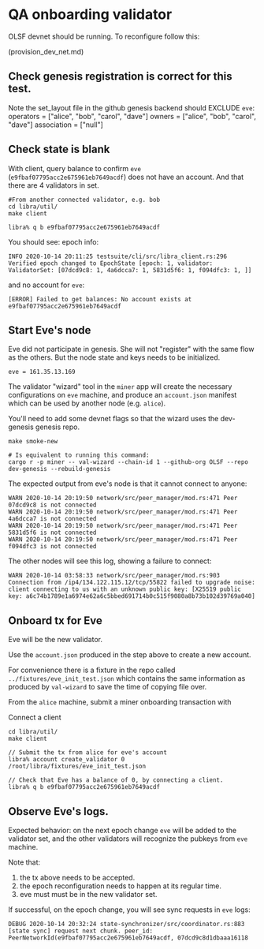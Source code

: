 # QA onboarding validator


OLSF devnet should be running. To reconfigure follow this: 

(provision_dev_net.md)

## Check genesis registration is correct for this test.


Note the set_layout file in the github genesis backend should EXCLUDE `eve`:
operators = ["alice", "bob", "carol", "dave"]
owners = ["alice", "bob", "carol", "dave"]
association = ["null"]

## Check state is blank

With client, query balance to confirm `eve` (`e9fbaf07795acc2e675961eb7649acdf`) does not have an account. And that there are 4 validators in set.

```
#From another connected validator, e.g. bob
cd libra/util/
make client

libra% q b e9fbaf07795acc2e675961eb7649acdf
```

You should see: epoch info:
```
INFO 2020-10-14 20:11:25 testsuite/cli/src/libra_client.rs:296 Verified epoch changed to EpochState [epoch: 1, validator: ValidatorSet: [07dcd9c8: 1, 4a6dcca7: 1, 5831d5f6: 1, f094dfc3: 1, ]]
```
and no account for `eve`:
```
[ERROR] Failed to get balances: No account exists at e9fbaf07795acc2e675961eb7649acdf
````

## Start Eve's node
Eve did not participate in genesis. She will not "register" with the same flow as the others. But the node state and keys needs to be initialized.
```
eve = 161.35.13.169
```

The validator "wizard" tool in the `miner` app will create the necessary configurations on `eve` machine, and produce an `account.json` manifest which can be used by another node (e.g. `alice`).

You'll need to add some devnet flags so that the wizard uses the dev-genesis genesis repo.

```
make smoke-new

# Is equivalent to running this command:
cargo r -p miner -- val-wizard --chain-id 1 --github-org OLSF --repo dev-genesis --rebuild-genesis
```

The expected output from eve's node is that it cannot connect to anyone:

```
WARN 2020-10-14 20:19:50 network/src/peer_manager/mod.rs:471 Peer 07dcd9c8 is not connected
WARN 2020-10-14 20:19:50 network/src/peer_manager/mod.rs:471 Peer 4a6dcca7 is not connected
WARN 2020-10-14 20:19:50 network/src/peer_manager/mod.rs:471 Peer 5831d5f6 is not connected
WARN 2020-10-14 20:19:50 network/src/peer_manager/mod.rs:471 Peer f094dfc3 is not connected
```

The other nodes will see this log, showing a failure to connect:

```
WARN 2020-10-14 03:58:33 network/src/peer_manager/mod.rs:903 Connection from /ip4/134.122.115.12/tcp/55822 failed to upgrade noise: client connecting to us with an unknown public key: [X25519 public key: a6c74b1789e1a6974e62a6c5bbed691714b0c515f9080a8b73b102d39769a040]
```

## Onboard tx for Eve

Eve will be the new validator.

Use the `account.json` produced in the step above to create a new account.

For convenience there is a fixture in the repo called `../fixtures/eve_init_test.json` which contains the same information as produced by `val-wizard` to save the time of copying file over.

From the `alice` machine, submit a miner onboarding transaction with


Connect a client
```
cd libra/util/
make client

// Submit the tx from alice for eve's account
libra% account create_validator 0 /root/libra/fixtures/eve_init_test.json

// Check that Eve has a balance of 0, by connecting a client. 
libra% q b e9fbaf07795acc2e675961eb7649acdf
```

## Observe Eve's logs.
Expected behavior: on the next epoch change `eve` will be added to the validator set, and the other validators will recognize the pubkeys from `eve` machine.

Note that:
1. the tx above needs to be accepted.
2. the epoch reconfiguration  needs to happen at its regular time.
3. eve must must be in the new validator set.

If successful, on the epoch change, you will see sync requests in `eve` logs:

```
DEBUG 2020-10-14 20:32:24 state-synchronizer/src/coordinator.rs:883 [state sync] request next chunk. peer_id: PeerNetworkId(e9fbaf07795acc2e675961eb7649acdf, 07dcd9c8d1dbaaa16118
```